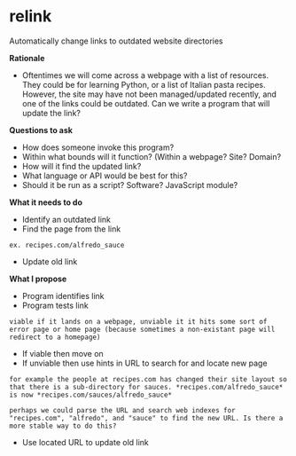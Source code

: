 # relink
Automatically change links to outdated website directories

__Rationale__
* Oftentimes we will come across a webpage with a list of resources. They could be for learning Python, or a list of Italian pasta recipes. However, the site may have not been managed/updated recently, and one of the links could be outdated. Can we write a program that will update the link?

__Questions to ask__
* How does someone invoke this program?
* Within what bounds will it function? (Within a webpage? Site? Domain?
* How will it find the updated link?
* What language or API would be best for this?
* Should it be run as a script? Software? JavaScript module?

__What it needs to do__
* Identify an outdated link
* Find the page from the link

```ex. recipes.com/alfredo_sauce```
* Update old link

__What I propose__
* Program identifies link
* Program tests link

```viable if it lands on a webpage, unviable it it hits some sort of error page or home page (because sometimes a non-existant page will redirect to a homepage)```
* If viable then move on
* If unviable then use hints in URL to search for and locate new page

```for example the people at recipes.com has changed their site layout so that there is a sub-directory for sauces. *recipes.com/alfredo_sauce* is now *recipes.com/sauces/alfredo_sauce*```

```perhaps we could parse the URL and search web indexes for "recipes.com", "alfredo", and "sauce" to find the new URL. Is there a more stable way to do this?```
* Use located URL to update old link
